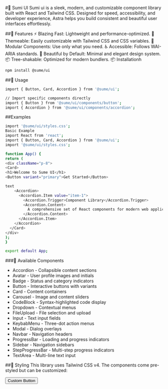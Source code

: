 #🌌 Sumi UI
Sumi ui is a sleek, modern, and customizable component library built with React and Tailwind CSS. Designed for speed, accessibility, and developer experience, Astra helps you build consistent and beautiful user interfaces effortlessly.



##🚀 Features
⚡ Blazing Fast: Lightweight and performance-optimized.
🎨 Themeable: Easily customizable with Tailwind CSS and CSS variables.
🧩 Modular Components: Use only what you need.
♿ Accessible: Follows WAI-ARIA standards.
💅 Beautiful by Default: Minimal and elegant design system.
📦 Tree-shakable: Optimized for modern bundlers.
📦 Installationh

```bash
npm install @sume/ui
```

##🎨 Usage
```bash
import { Button, Card, Accordion } from '@sume/ui';

// Import specific components directly
import { Button } from '@sume/ui/components/button';
import { Accordion } from '@sume/ui/components/accordion';
```

##Examples
```bash
import '@sume/ui/styles.css';
Basic Example
import React from 'react';
import { Button, Card, Accordion } from '@sume/ui';
import '@sume/ui/styles.css';

function App() {
return (
<div className="p-8">
<Card>
<h1>Welcome to Sume UI</h1>
<Button variant="primary">Get Started</Button>

text
    <Accordion>
      <Accordion.Item value="item-1">
        <Accordion.Trigger>Component Library</Accordion.Trigger>
        <Accordion.Content>
          A comprehensive set of React components for modern web applications.
        </Accordion.Content>
      </Accordion.Item>
    </Accordion>
  </Card>
</div>
);
}

export default App;
```

###🎯 Available Components
- Accordion - Collapsible content sections
- Avatar - User profile images and initials
- Badge - Status and category indicators
- Button - Interactive buttons with variants
- Card - Content containers
- Carousel - Image and content sliders
- CodeBlock - Syntax-highlighted code display
- Dropdown - Contextual menus
- FileUpload - File selection and upload
- Input - Text input fields
- KeybabMenu - Three-dot action menus
- Modal - Dialog overlays
- Navbar - Navigation headers
- ProgressBar - Loading and progress indicators
- Sidebar - Navigation sidebars
- StepProgressBar - Multi-step progress indicators
- TextArea - Multi-line text input
  
##🎨 Styling
This library uses Tailwind CSS v4. The components come pre-styled but can be customized:


<Button className="bg-purple-500 hover:bg-purple-600">
Custom Button
</Button>
